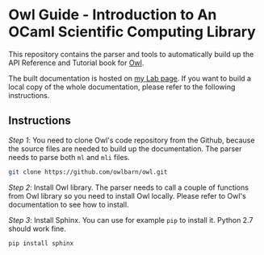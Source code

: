 # Owl Guide - Introduction to An OCaml Scientific Computing Library

This repository contains the parser and tools to automatically build up the API Reference and Tutorial book for [Owl](https://github.com/ryanrhymes/owl).

The built documentation is hosted on [my Lab page](http://www.cl.cam.ac.uk/~lw525/owl/). If you want to build a local copy of the whole documentation, please refer to the following instructions.


## Instructions

*Step 1*: You need to clone Owl's code repository from the Github, because the source files are needed to build up the documentation. The parser needs to parse both `ml` and `mli` files.

```bash
git clone https://github.com/owlbarn/owl.git
```

*Step 2*: Install Owl library. The parser needs to call a couple of functions from Owl library so you need to install Owl locally. Please refer to Owl's documentation to see how to install.


*Step 3*: Install Sphinx. You can use for example `pip` to install it. Python 2.7 should work fine.

```bash
pip install sphinx
```
